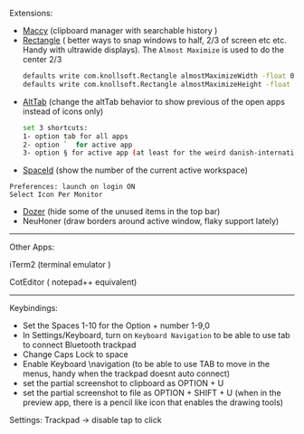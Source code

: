 Extensions:
- [Maccy](https://formulae.brew.sh/cask/maccy) (clipboard manager with searchable history )
- [Rectangle](https://rectangleapp.com/) ( better ways to snap windows to half, 2/3 of screen etc etc. Handy with ultrawide displays). The `Almost Maximize` is used to do the center 2/3
  ```bash
  defaults write com.knollsoft.Rectangle almostMaximizeWidth -float 0.7
  defaults write com.knollsoft.Rectangle almostMaximizeHeight -float 0.97
  ```
- [AltTab](https://alt-tab-macos.netlify.app/) (change the altTab behavior to show previous of the open apps instead of icons only)
  ```bash
  set 3 shortcuts:
  1- option tab for all apps
  2- option `  for active app
  3- option § for active app (at least for the weird danish-international keyboard, we want the key on the left on the number 1 in the laptop keyboard
  ```
- [SpaceId](https://github.com/dshnkao/SpaceId) (show the number of the current active workspace)
```
Preferences: launch on login ON
Select Icon Per Monitor
```
- [Dozer](https://github.com/Mortennn/Dozer) (hide some of the unused items in the top bar)
- NeuHoner (draw borders around active window, flaky support lately)


____
Other Apps:

iTerm2 (terminal emulator )

CotEditor ( notepad++ equivalent)

____
Keybindings:
- Set the Spaces 1-10 for the Option + number 1-9,0
- In Settings/Keyboard, turn on `Keyboard Navigation` to be able to use tab to connect Bluetooth trackpad
- Change Caps Lock to space
- Enable Keyboard \navigation (to be able to use TAB to move in the menus, handy when the trackpad doesnt auto connect)
- set the partial screenshot to clipboard as OPTION + U
- set the partial screenshot to file as OPTION + SHIFT + U  (when in the preview app, there is a pencil like icon that enables the drawing tools)

Settings:
Trackpad -> disable tap to click


